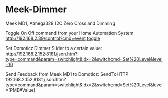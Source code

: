 # Meek-Dimmer
Meek MD1, Atmega328 I2C Zero Cross and Dimming

Toggle On Off command from your Home Automation System
http://192.168.2.39/control?cmd=event,toggle

Set Domoticz Dimmer Slider to a certain value:
http://192.168.2.152:8181/json.htm?type=command&param=switchlight&idx=2&switchcmd=Set%20Level&level=10

Send Feedback from Meek MD1 to Domoticz:
SendToHTTP 192.168.2.152,8181,/json.htm?type=command&param=switchlight&idx=2&switchcmd=Set%20Level&level=[PME#Value]
